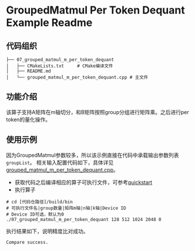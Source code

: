 # GroupedMatmul Per Token Dequant Example Readme
## 代码组织
```
├── 07_grouped_matmul_m_per_token_dequant
│   ├── CMakeLists.txt     # CMake编译文件
│   ├── README.md
│   └── grouped_matmul_m_per_token_dequant.cpp # 主文件
```
## 功能介绍
该算子支持A矩阵在m轴切分，和B矩阵按照group分组进行矩阵乘。之后进行per token的量化操作。
## 使用示例
因为GroupedMatmul参数较多，所以该示例直接在代码中承载输出参数列表`groupList`。
相关输入配置代码如下，具体详见[grouped_matmul_m_per_token_dequant.cpp](grouped_matmul_m_per_token_dequant.cpp)。
- 获取代码之后编译相应的算子可执行文件，可参考[quickstart](../../docs/quickstart.md#算子编译)
- 执行算子
```
# cd [代码仓路径]/build/bin
# 可执行文件名|group数量|矩阵m轴|n轴|k轴|Device ID
# Device ID可选，默认为0
./07_grouped_matmul_m_per_token_dequant 128 512 1024 2048 0
```
执行结果如下，说明精度比对成功。
```
Compare success.
```